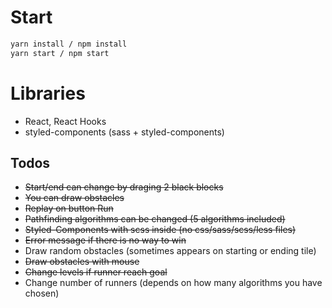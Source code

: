 # Start
```sh
yarn install / npm install
yarn start / npm start
```
# Libraries
 - React, React Hooks
 - styled-components (sass + styled-components)


## Todos
- ~~Start/end can change by draging 2 black blocks~~
- ~~You can draw obstacles~~
- ~~Replay on button Run~~
- ~~Pathfinding algorithms can be changed (5 algorithms included)~~
- ~~Styled-Components with scss inside (no css/sass/scss/less files)~~
- ~~Error message if there is no way to win~~
- Draw random obstacles (sometimes appears on starting or ending tile)
- ~~Draw obstacles with mouse~~
- ~~Change levels if runner reach goal~~
 - Change number of runners (depends on how many algorithms you have chosen)
 
